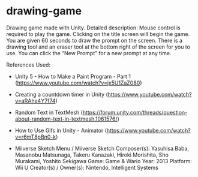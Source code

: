 # drawing-game
 Drawing game made with Unity.
Detailed description:
Mouse control is required to play the game. Clicking on the title screen will begin the game. You are given 60 seconds to draw the prompt on the screen. There is a drawing tool and an eraser tool at the bottom right of the screen for you to use. You can click the “New Prompt” for a new prompt at any time.

References Used:
-	Unity 5 - How to Make a Paint Program - Part 1 (https://www.youtube.com/watch?v=jx5U1ZaZ080)
-	Creating a countdown timer in Unity (https://www.youtube.com/watch?v=aRAhe4Y7f74)
-	Random Text in TextMesh (https://forum.unity.com/threads/question-about-random-text-in-textmesh.1061576/)
-	How to Use Gifs in Unity - Animator (https://www.youtube.com/watch?v=r6mT8pBn0-k)

  -	Miiverse Sketch Menu / Miiverse Sketch
Composer(s): Yasuhisa Baba, Masanobu Matsunaga, Takeru Kanazaki, Hiroki Morishita, Sho Murakami, Yoshito Sekigawa
Game: Game & Wario
Year: 2013
Platform: Wii U
Creator(s) / Owner(s): Nintendo, Intelligent Systems

